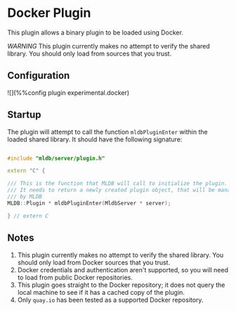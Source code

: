 # Docker Plugin

This plugin allows a binary plugin to be loaded using Docker.

*WARNING* This plugin currently makes no attempt to verify the shared library.
You should only load from sources that you trust.


## Configuration

![](%%config plugin experimental.docker)

## Startup

The plugin will attempt to call the function `mldbPluginEnter` within the
loaded shared library.  It should have the following signature:

```C++

#include "mldb/server/plugin.h"

extern "C" {

/// This is the function that MLDB will call to initialize the plugin.
/// It needs to return a newly created plugin object, that will be managed
/// by MLDB
MLDB::Plugin * mldbPluginEnter(MldbServer * server);

} // extern C

```


## Notes

1.  This plugin currently makes no attempt to verify the shared library.
    You should only load from Docker sources that you trust.
2.  Docker credentials and authentication aren't supported, so you will
    need to load from public Docker repositories.
3.  This plugin goes straight to the Docker repository; it does not query
    the local machine to see if it has a cached copy of the plugin.
4.  Only `quay.io` has been tested as a supported Docker repository.
